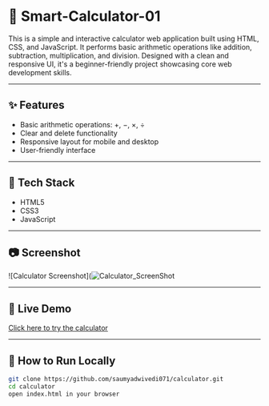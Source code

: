 # 🧮 Smart-Calculator-01

This is a simple and interactive calculator web application built using HTML, CSS, and JavaScript. It performs basic arithmetic operations like addition, subtraction, multiplication, and division. Designed with a clean and responsive UI, it's a beginner-friendly project showcasing core web development skills.

---

## ✨ Features

- Basic arithmetic operations: +, −, ×, ÷  
- Clear and delete functionality  
- Responsive layout for mobile and desktop  
- User-friendly interface

---

## 🚀 Tech Stack

- HTML5  
- CSS3  
- JavaScript

---

## 📷 Screenshot

![Calculator Screenshot](![Calculator_ScreenShot](https://github.com/user-attachments/assets/9a053bcd-c037-4a32-b291-0be5c321328e)


---

## 🔗 Live Demo

[Click here to try the calculator](https://saumyadwivedi071.github.io/calculator)

---

## 📁 How to Run Locally

```bash
git clone https://github.com/saumyadwivedi071/calculator.git
cd calculator
open index.html in your browser

